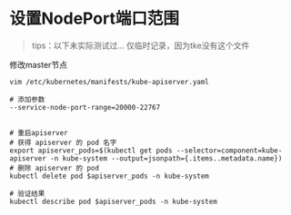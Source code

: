 # 设置NodePort端口范围

> tips：以下未实际测试过... 仅临时记录，因为tke没有这个文件

修改master节点

```shell
vim /etc/kubernetes/manifests/kube-apiserver.yaml

# 添加参数
--service-node-port-range=20000-22767


# 重启apiserver
# 获得 apiserver 的 pod 名字
export apiserver_pods=$(kubectl get pods --selector=component=kube-apiserver -n kube-system --output=jsonpath={.items..metadata.name})
# 删除 apiserver 的 pod
kubectl delete pod $apiserver_pods -n kube-system

# 验证结果
kubectl describe pod $apiserver_pods -n kube-system
```